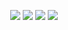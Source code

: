 <div align="center">

<!-- ![](http://github-profile-summary-cards.vercel.app/api/cards/profile-details?username=osw0124&theme=github_dark) -->
<img src="https://img.shields.io/badge/-JavaScript-yellow"/> <img src="https://img.shields.io/badge/-nodeJS-brightgreen"/> <img src="https://img.shields.io/badge/-Fastify-lightgrey"/> <img src="https://img.shields.io/badge/-MySQL-blue"/>

</div>

